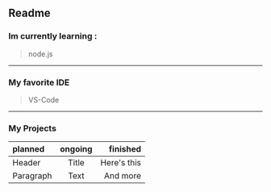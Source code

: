 ## Readme

### Im currently learning :
>node.js
---
### My favorite IDE
>VS-Code
---
### My Projects
| planned     | ongoing     | finished      |
| :---        |    :----:   |          ---: |
| Header      | Title       | Here's this   |
| Paragraph   | Text        | And more      |
